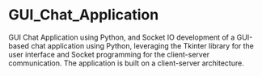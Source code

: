 # GUI_Chat_Application
GUI Chat Application using Python, and Socket IO development of a GUI-based chat application using Python, leveraging the Tkinter library for the user interface and Socket programming for the client-server communication.  The application is built on a client-server architecture.
